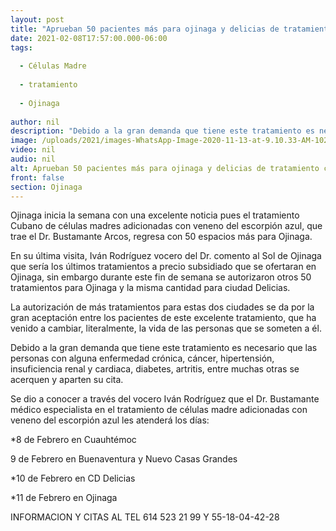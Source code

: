 ```yaml
---
layout: post
title: "Aprueban 50 pacientes más para ojinaga y delicias de tratamiento cubano del especialista Dr. bustamante arcos"
date: 2021-02-08T17:57:00.000-06:00
tags:
  
  - Células Madre
  
  - tratamiento
  
  - Ojinaga
  
author: nil
description: "Debido a la gran demanda que tiene este tratamiento es necesario que se acerquen y aparten su cita."
image: /uploads/2021/images-WhatsApp-Image-2020-11-13-at-9.10.33-AM-1024x619.jpeg
video: nil
audio: nil
alt: Aprueban 50 pacientes más para ojinaga y delicias de tratamiento cubano del especialista Dr. bustamante arcos
front: false
section: Ojinaga
---
```


Ojinaga inicia la semana con una excelente noticia  pues el tratamiento Cubano de células madres adicionadas con veneno del escorpión azul, que trae el Dr. Bustamante Arcos, regresa con 50 espacios más para Ojinaga.

En su última visita, Iván Rodríguez  vocero del Dr. comento al Sol de Ojinaga que sería los últimos tratamientos a precio subsidiado que se ofertaran en Ojinaga, sin embargo durante este fin de semana se autorizaron otros 50 tratamientos para Ojinaga y la misma cantidad para ciudad Delicias. 

La autorización de más tratamientos para estas dos ciudades se da por la gran aceptación entre los pacientes de este excelente tratamiento, que ha venido a cambiar, literalmente, la vida de las personas que se someten a él.

Debido a la gran demanda que tiene este tratamiento es necesario que las personas con alguna enfermedad crónica, cáncer, hipertensión, insuficiencia renal y cardiaca, diabetes, artritis, entre muchas otras  se acerquen y aparten su cita.

Se dio a conocer a través del vocero Iván Rodríguez que el Dr. Bustamante médico especialista en el tratamiento de células madre adicionadas con veneno del escorpión azul les atenderá los días:

*8 de Febrero en Cuauhtémoc

9 de Febrero en Buenaventura y Nuevo Casas Grandes

*10 de Febrero en CD Delicias

*11 de Febrero en Ojinaga

INFORMACION Y CITAS AL TEL 614 523 21 99 Y 55-18-04-42-28